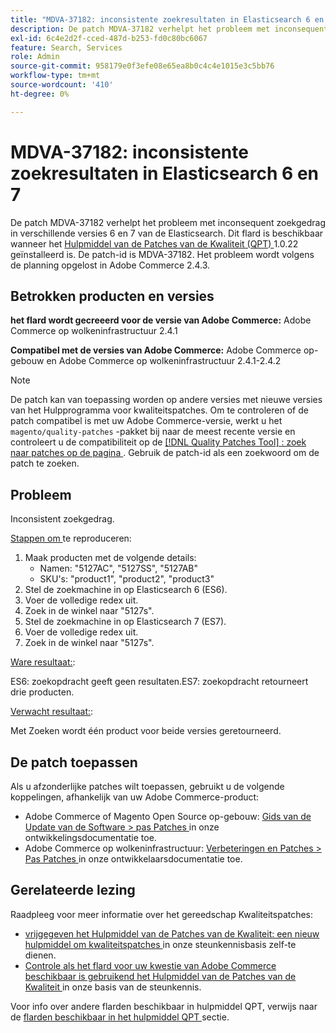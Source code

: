 ```yaml
---
title: "MDVA-37182: inconsistente zoekresultaten in Elasticsearch 6 en 7"
description: De patch MDVA-37182 verhelpt het probleem met inconsequent zoekgedrag in verschillende versies 6 en 7 van de Elasticsearch. Deze patch is beschikbaar wanneer [Quality Patches Tool (QPT)] (/help/announcements/adobe-commerce-announcements/magento-quality-patches-released-new-tool-to-self-serve-quality-patches.md) 1.0.22 is geïnstalleerd. De patch-id is MDVA-37182. Het probleem wordt volgens de planning opgelost in Adobe Commerce 2.4.3.
exl-id: 6c4e2d2f-cced-487d-b253-fd0c80bc6067
feature: Search, Services
role: Admin
source-git-commit: 958179e0f3efe08e65ea8b0c4c4e1015e3c5bb76
workflow-type: tm+mt
source-wordcount: '410'
ht-degree: 0%

---
```


# MDVA-37182: inconsistente zoekresultaten in Elasticsearch 6 en 7

De patch MDVA-37182 verhelpt het probleem met inconsequent zoekgedrag in verschillende versies 6 en 7 van de Elasticsearch. Dit flard is beschikbaar wanneer het [ Hulpmiddel van de Patches van de Kwaliteit (QPT) ](/help/announcements/adobe-commerce-announcements/magento-quality-patches-released-new-tool-to-self-serve-quality-patches.md) 1.0.22 geïnstalleerd is. De patch-id is MDVA-37182. Het probleem wordt volgens de planning opgelost in Adobe Commerce 2.4.3.

## Betrokken producten en versies

**het flard wordt gecreeerd voor de versie van Adobe Commerce:** Adobe Commerce op wolkeninfrastructuur 2.4.1

**Compatibel met de versies van Adobe Commerce:** Adobe Commerce op-gebouw en Adobe Commerce op wolkeninfrastructuur 2.4.1-2.4.2

>[!NOTE]
>
>De patch kan van toepassing worden op andere versies met nieuwe versies van het Hulpprogramma voor kwaliteitspatches. Om te controleren of de patch compatibel is met uw Adobe Commerce-versie, werkt u het `magento/quality-patches` -pakket bij naar de meest recente versie en controleert u de compatibiliteit op de [[!DNL Quality Patches Tool] : zoek naar patches op de pagina ](https://devdocs.magento.com/quality-patches/tool.html#patch-grid) . Gebruik de patch-id als een zoekwoord om de patch te zoeken.

## Probleem

Inconsistent zoekgedrag.

<u> Stappen om </u> te reproduceren:

1. Maak producten met de volgende details:
   * Namen: &quot;5127AC&quot;, &quot;5127SS&quot;, &quot;5127AB&quot;
   * SKU&#39;s: &quot;product1&quot;, &quot;product2&quot;, &quot;product3&quot;
1. Stel de zoekmachine in op Elasticsearch 6 (ES6).
1. Voer de volledige redex uit.
1. Zoek in de winkel naar &quot;5127s&quot;.
1. Stel de zoekmachine in op Elasticsearch 7 (ES7).
1. Voer de volledige redex uit.
1. Zoek in de winkel naar &quot;5127s&quot;.

<u> Ware resultaat:</u>:

ES6: zoekopdracht geeft geen resultaten.ES7: zoekopdracht retourneert drie producten.

<u> Verwacht resultaat:</u>:

Met Zoeken wordt één product voor beide versies geretourneerd.

## De patch toepassen

Als u afzonderlijke patches wilt toepassen, gebruikt u de volgende koppelingen, afhankelijk van uw Adobe Commerce-product:

* Adobe Commerce of Magento Open Source op-gebouw: [ Gids van de Update van de Software > pas Patches ](https://devdocs.magento.com/guides/v2.4/comp-mgr/patching/mqp.html) in onze ontwikkelingsdocumentatie toe.
* Adobe Commerce op wolkeninfrastructuur: [ Verbeteringen en Patches > Pas Patches ](https://devdocs.magento.com/cloud/project/project-patch.html) in onze ontwikkelaarsdocumentatie toe.

## Gerelateerde lezing

Raadpleeg voor meer informatie over het gereedschap Kwaliteitspatches:

* [ vrijgegeven het Hulpmiddel van de Patches van de Kwaliteit: een nieuw hulpmiddel om kwaliteitspatches ](/help/announcements/adobe-commerce-announcements/magento-quality-patches-released-new-tool-to-self-serve-quality-patches.md) in onze steunkennisbasis zelf-te dienen.
* [ Controle als het flard voor uw kwestie van Adobe Commerce beschikbaar is gebruikend het Hulpmiddel van de Patches van de Kwaliteit ](/help/support-tools/patches-available-in-qpt-tool/check-patch-for-magento-issue-with-magento-quality-patches.md) in onze basis van de steunkennis.

Voor info over andere flarden beschikbaar in hulpmiddel QPT, verwijs naar de [ flarden beschikbaar in het hulpmiddel QPT ](https://support.magento.com/hc/en-us/sections/360010506631-Patches-available-in-QPT-tool-) sectie.
